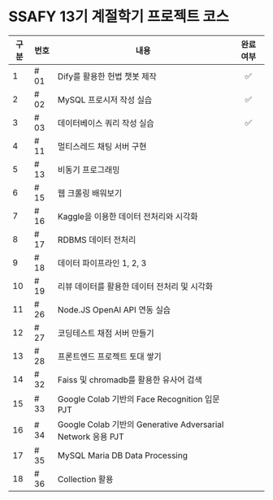 # SSAFY 13기 계절학기 프로젝트 코스

| 구분 | 번호 | 내용 | 완료 여부|
|------|------|------|:-:|
| 1 | # 01 | Dify를 활용한 헌법 챗봇 제작 |✅|
| 2 | # 02 | MySQL 프로시저 작성 실습 | ✅
| 3 | # 03 | 데이터베이스 쿼리 작성 실습 | ✅
| 4 | # 11 | 멀티스레드 채팅 서버 구현 |
| 5 | # 13 | 비동기 프로그래밍 |
| 6 | # 15 | 웹 크롤링 배워보기 |
| 7 | # 16 | Kaggle을 이용한 데이터 전처리와 시각화 |
| 8 | # 17 | RDBMS 데이터 전처리 |
| 9 | # 18 | 데이터 파이프라인 1, 2, 3 |
|10 | # 19 | 리뷰 데이터를 활용한 데이터 전처리 및 시각화 |
|11 | # 26 | Node.JS OpenAI API 연동 실습 |
|12 | # 27 | 코딩테스트 채점 서버 만들기 |
|13 | # 28 | 프론트엔드 프로젝트 토대 쌓기 |
|14 | # 32 | Faiss 및 chromadb를 활용한 유사어 검색 |
|15 | # 33 | Google Colab 기반의 Face Recognition 입문 PJT |
|16 | # 34 | Google Colab 기반의 Generative Adversarial Network 응용 PJT |
|17 | # 35 | MySQL Maria DB Data Processing |
|18 | # 36 | Collection 활용 |

